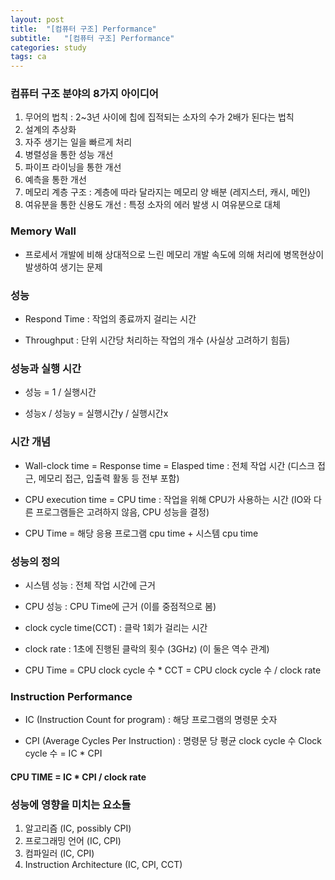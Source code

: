 ```yaml
---
layout: post
title:  "[컴퓨터 구조] Performance"
subtitle:   "[컴퓨터 구조] Performance"
categories: study
tags: ca
---
```


### 컴퓨터 구조 분야의 8가지 아이디어  
1. 무어의 법칙 : 2~3년 사이에 칩에 집적되는 소자의 수가 2배가 된다는 법칙  
2. 설계의 추상화  
3. 자주 생기는 일을 빠르게 처리  
4. 병렬성을 통한 성능 개선  
5. 파이프 라이닝을 통한 개선
6. 예측을 통한 개선
7. 메모리 계층 구조 : 계층에 따라 달라지는 메모리 양 배분 (레지스터, 캐시, 메인)
8. 여유분을 통한 신용도 개선 : 특정 소자의 에러 발생 시 여유분으로 대체  


### Memory Wall  
-  프로세서 개발에 비해 상대적으로 느린 메모리 개발 속도에 의해 처리에 병목현상이 발생하여 생기는 문제

### 성능  
- Respond Time : 작업의 종료까지 걸리는 시간  
* Throughput : 단위 시간당 처리하는 작업의 개수 (사실상 고려하기 힘듬)

### 성능과 실행 시간  
* 성능 = 1 / 실행시간  
- 성능x / 성능y = 실행시간y / 실행시간x 

### 시간 개념  
- Wall-clock time = Response time = Elasped time : 전체 작업 시간 (디스크 접근, 메모리 접근, 입출력 활동 등 전부 포함)  
+ CPU execution time = CPU time : 작업을 위해 CPU가 사용하는 시간 (IO와 다른 프로그램들은 고려하지 않음, CPU 성능을 결정)  
- CPU Time = 해당 응용 프로그램 cpu time + 시스템 cpu time  

### 성능의 정의  
- 시스템 성능 : 전체 작업 시간에 근거
+ CPU 성능 : CPU Time에 근거 (이를 중점적으로 봄)  
- clock cycle time(CCT) : 클락 1회가 걸리는 시간  
+ clock rate : 1초에 진행된 클락의 횟수 (3GHz)  (이 둘은 역수 관계)  
- CPU Time = CPU clock cycle 수 * CCT = CPU clock cycle 수 / clock rate  

### Instruction Performance  
- IC (Instruction Count for program) : 해당 프로그램의 명령문 숫자  
+ CPI (Average Cycles Per Instruction) : 명령문 당 평균 clock cycle 수
Clock cycle 수 = IC * CPI  

#### CPU TIME = IC * CPI / clock rate

### 성능에 영향을 미치는 요소들  
1. 알고리즘 (IC, possibly CPI)
2. 프로그래밍 언어 (IC, CPI)
3. 컴파일러 (IC, CPI)
4. Instruction Architecture (IC, CPI, CCT)

